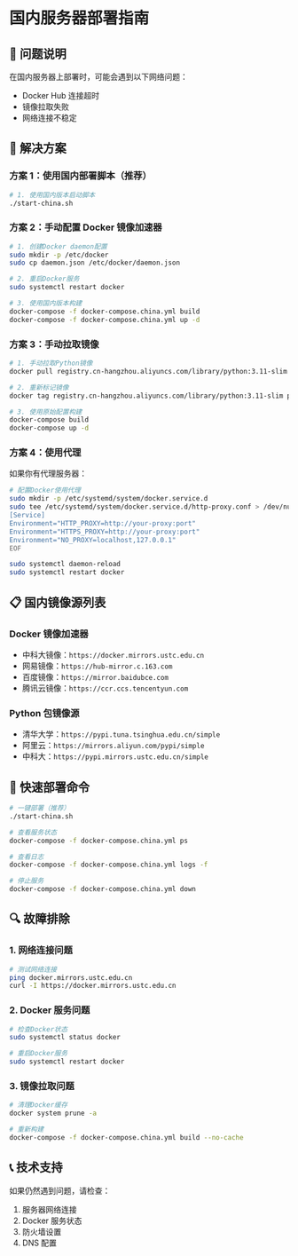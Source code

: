 # 国内服务器部署指南

## 🚨 问题说明

在国内服务器上部署时，可能会遇到以下网络问题：

- Docker Hub 连接超时
- 镜像拉取失败
- 网络连接不稳定

## 🔧 解决方案

### 方案 1：使用国内部署脚本（推荐）

```bash
# 1. 使用国内版本启动脚本
./start-china.sh
```

### 方案 2：手动配置 Docker 镜像加速器

```bash
# 1. 创建Docker daemon配置
sudo mkdir -p /etc/docker
sudo cp daemon.json /etc/docker/daemon.json

# 2. 重启Docker服务
sudo systemctl restart docker

# 3. 使用国内版本构建
docker-compose -f docker-compose.china.yml build
docker-compose -f docker-compose.china.yml up -d
```

### 方案 3：手动拉取镜像

```bash
# 1. 手动拉取Python镜像
docker pull registry.cn-hangzhou.aliyuncs.com/library/python:3.11-slim

# 2. 重新标记镜像
docker tag registry.cn-hangzhou.aliyuncs.com/library/python:3.11-slim python:3.11-slim

# 3. 使用原始配置构建
docker-compose build
docker-compose up -d
```

### 方案 4：使用代理

如果你有代理服务器：

```bash
# 配置Docker使用代理
sudo mkdir -p /etc/systemd/system/docker.service.d
sudo tee /etc/systemd/system/docker.service.d/http-proxy.conf > /dev/null <<EOF
[Service]
Environment="HTTP_PROXY=http://your-proxy:port"
Environment="HTTPS_PROXY=http://your-proxy:port"
Environment="NO_PROXY=localhost,127.0.0.1"
EOF

sudo systemctl daemon-reload
sudo systemctl restart docker
```

## 📋 国内镜像源列表

### Docker 镜像加速器

- 中科大镜像：`https://docker.mirrors.ustc.edu.cn`
- 网易镜像：`https://hub-mirror.c.163.com`
- 百度镜像：`https://mirror.baidubce.com`
- 腾讯云镜像：`https://ccr.ccs.tencentyun.com`

### Python 包镜像源

- 清华大学：`https://pypi.tuna.tsinghua.edu.cn/simple`
- 阿里云：`https://mirrors.aliyun.com/pypi/simple`
- 中科大：`https://pypi.mirrors.ustc.edu.cn/simple`

## 🚀 快速部署命令

```bash
# 一键部署（推荐）
./start-china.sh

# 查看服务状态
docker-compose -f docker-compose.china.yml ps

# 查看日志
docker-compose -f docker-compose.china.yml logs -f

# 停止服务
docker-compose -f docker-compose.china.yml down
```

## 🔍 故障排除

### 1. 网络连接问题

```bash
# 测试网络连接
ping docker.mirrors.ustc.edu.cn
curl -I https://docker.mirrors.ustc.edu.cn
```

### 2. Docker 服务问题

```bash
# 检查Docker状态
sudo systemctl status docker

# 重启Docker服务
sudo systemctl restart docker
```

### 3. 镜像拉取问题

```bash
# 清理Docker缓存
docker system prune -a

# 重新构建
docker-compose -f docker-compose.china.yml build --no-cache
```

## 📞 技术支持

如果仍然遇到问题，请检查：

1. 服务器网络连接
2. Docker 服务状态
3. 防火墙设置
4. DNS 配置
